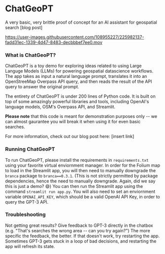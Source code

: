 # ChatGeoPT
A very basic, very brittle proof of concept for an AI assistant for geospatial search [blog post]


https://user-images.githubusercontent.com/108955227/225982137-fadd31ec-1339-4d47-8483-decbbbef7ee0.mov


### What is ChatGeoPT?
ChatGeoPT is a toy demo for exploring ideas related to using Large Languge Models (LLMs) for powering geospatial datascience workflows. The app takes as input a natural language prompt, translates it into an OpenStreeMap Overpass API query, and then reads the result of the API query to answer the original prompt.

The entirety of ChatGeoPT is under 200 lines of Python code. It is built on top of some amazingly powerful libraries and tools, including OpenAI's language models, OSM's Overpass API, and Streamlit.

**Please note** that this code is meant for demonstration purposes only -- we can almost gaurantee you will break it when using it for even basic searches.

For more information, check out our blog post here: [insert link]

### Running ChatGeoPT
To run ChatGeoPT, please install the requirements in `requirements.txt` using your favorite virtual enviornment manager. In order for the Folium map to load in the Streamlit app, you will then need to manually downgrade the `branca` package to `branca==0.3.1`. (This is not strictly permitted by package dependencies, hence the need to manually downgrade. Again, did we say this is just a demo? :smile:) You can then run the Streamlit app using the command `streamlit run app.py`. You will also need to set an enviornment variable `OPENAI_API_KEY`, which should be a valid OpenAI API Key, in order to query the GPT-3 API.

### Troubleshooting
Not getting great results? Give feedback to GPT-3 directly in the chatbox (e.g. "That's searches the wrong area -- can you try again?") The more specific the feedback, the better. If that doesn't work, try restarting the app. Sometimes GPT-3 gets stuck in a loop of bad decisions, and restarting the app will refresh its state.
